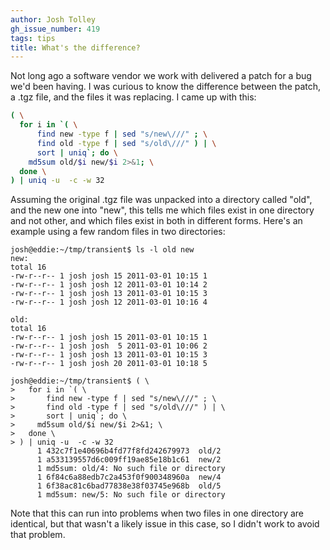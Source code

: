 ```yaml
---
author: Josh Tolley
gh_issue_number: 419
tags: tips
title: What's the difference?
---
```




Not long ago a software vendor we work with delivered a patch for a bug we'd been having. I was curious to know the difference between the patch, a .tgz file, and the files it was replacing. I came up with this:

```bash
( \
  for i in `( \
      find new -type f | sed "s/new\///" ; \
      find old -type f | sed "s/old\///" ) | \
      sort | uniq`; do \
    md5sum old/$i new/$i 2>&1; \
  done \
) | uniq -u  -c -w 32
```

Assuming the original .tgz file was unpacked into a directory called "old", and the new one into "new", this tells me which files exist in one directory and not other, and which files exist in both in different forms. Here's an example using a few random files in two directories:

```nohighlight
josh@eddie:~/tmp/transient$ ls -l old new
new:
total 16
-rw-r--r-- 1 josh josh 15 2011-03-01 10:15 1
-rw-r--r-- 1 josh josh 12 2011-03-01 10:14 2
-rw-r--r-- 1 josh josh 13 2011-03-01 10:15 3
-rw-r--r-- 1 josh josh 12 2011-03-01 10:16 4

old:
total 16
-rw-r--r-- 1 josh josh 15 2011-03-01 10:15 1
-rw-r--r-- 1 josh josh  5 2011-03-01 10:06 2
-rw-r--r-- 1 josh josh 13 2011-03-01 10:15 3
-rw-r--r-- 1 josh josh 20 2011-03-01 10:18 5

josh@eddie:~/tmp/transient$ ( \
>   for i in `( \
>       find new -type f | sed "s/new\///" ; \
>       find old -type f | sed "s/old\///" ) | \
>       sort | uniq`; do \
>     md5sum old/$i new/$i 2>&1; \
>   done \
> ) | uniq -u  -c -w 32
      1 432c7f1e40696b4fd77f8fd242679973  old/2
      1 a533139557d6c009ff19ae85e18b1c61  new/2
      1 md5sum: old/4: No such file or directory
      1 6f84c6a88edb7c2a453f0f900348960a  new/4
      1 6f38ac81c6bad77838e38f03745e968b  old/5
      1 md5sum: new/5: No such file or directory
```

Note that this can run into problems when two files in one directory are identical, but that wasn't a likely issue in this case, so I didn't work to avoid that problem.


